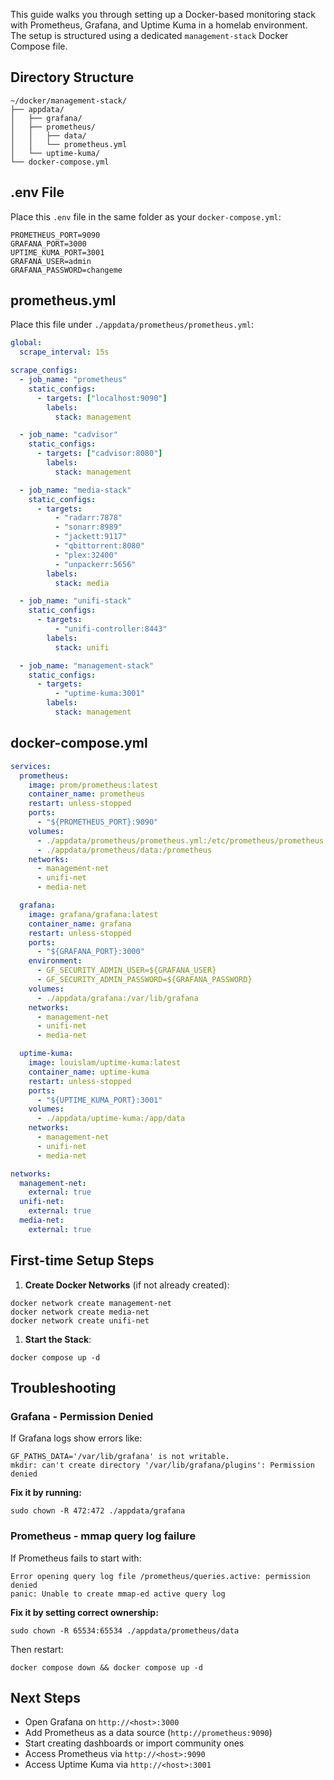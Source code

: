 This guide walks you through setting up a Docker-based monitoring stack with Prometheus, Grafana, and Uptime Kuma in a homelab environment. The setup is structured using a dedicated `management-stack` Docker Compose file.

## Directory Structure

```Shell
~/docker/management-stack/
├── appdata/
│   ├── grafana/
│   ├── prometheus/
│   │   ├── data/
│   │   └── prometheus.yml
│   └── uptime-kuma/
└── docker-compose.yml
```

## .env File

Place this `.env` file in the same folder as your `docker-compose.yml`:

```Plain
PROMETHEUS_PORT=9090
GRAFANA_PORT=3000
UPTIME_KUMA_PORT=3001
GRAFANA_USER=admin
GRAFANA_PASSWORD=changeme
```

## prometheus.yml

Place this file under `./appdata/prometheus/prometheus.yml`:

```YAML
global:
  scrape_interval: 15s

scrape_configs:
  - job_name: "prometheus"
    static_configs:
      - targets: ["localhost:9090"]
        labels:
          stack: management

  - job_name: "cadvisor"
    static_configs:
      - targets: ["cadvisor:8080"]
        labels:
          stack: management

  - job_name: "media-stack"
    static_configs:
      - targets:
          - "radarr:7878"
          - "sonarr:8989"
          - "jackett:9117"
          - "qbittorrent:8080"
          - "plex:32400"
          - "unpackerr:5656"
        labels:
          stack: media

  - job_name: "unifi-stack"
    static_configs:
      - targets:
          - "unifi-controller:8443"
        labels:
          stack: unifi

  - job_name: "management-stack"
    static_configs:
      - targets:
          - "uptime-kuma:3001"
        labels:
          stack: management
```

## docker-compose.yml

```YAML
services:
  prometheus:
    image: prom/prometheus:latest
    container_name: prometheus
    restart: unless-stopped
    ports:
      - "${PROMETHEUS_PORT}:9090"
    volumes:
      - ./appdata/prometheus/prometheus.yml:/etc/prometheus/prometheus.yml:ro
      - ./appdata/prometheus/data:/prometheus
    networks:
      - management-net
      - unifi-net
      - media-net

  grafana:
    image: grafana/grafana:latest
    container_name: grafana
    restart: unless-stopped
    ports:
      - "${GRAFANA_PORT}:3000"
    environment:
      - GF_SECURITY_ADMIN_USER=${GRAFANA_USER}
      - GF_SECURITY_ADMIN_PASSWORD=${GRAFANA_PASSWORD}
    volumes:
      - ./appdata/grafana:/var/lib/grafana
    networks:
      - management-net
      - unifi-net
      - media-net

  uptime-kuma:
    image: louislam/uptime-kuma:latest
    container_name: uptime-kuma
    restart: unless-stopped
    ports:
      - "${UPTIME_KUMA_PORT}:3001"
    volumes:
      - ./appdata/uptime-kuma:/app/data
    networks:
      - management-net
      - unifi-net
      - media-net

networks:
  management-net:
    external: true
  unifi-net:
    external: true
  media-net:
    external: true
```

## First-time Setup Steps

1. **Create Docker Networks** (if not already created):

```Shell
docker network create management-net
docker network create media-net
docker network create unifi-net
```

1. **Start the Stack**:

```Shell
docker compose up -d
```

## Troubleshooting

### Grafana - Permission Denied

If Grafana logs show errors like:

```Plain
GF_PATHS_DATA='/var/lib/grafana' is not writable.
mkdir: can't create directory '/var/lib/grafana/plugins': Permission denied
```

**Fix it by running:**

```Shell
sudo chown -R 472:472 ./appdata/grafana
```

### Prometheus - mmap query log failure

If Prometheus fails to start with:

```Plain
Error opening query log file /prometheus/queries.active: permission denied
panic: Unable to create mmap-ed active query log
```

**Fix it by setting correct ownership:**

```Shell
sudo chown -R 65534:65534 ./appdata/prometheus/data
```

Then restart:

```Shell
docker compose down && docker compose up -d
```

## Next Steps

- Open Grafana on `http://<host>:3000`
- Add Prometheus as a data source (`http://prometheus:9090`)
- Start creating dashboards or import community ones
- Access Prometheus via `http://<host>:9090`
- Access Uptime Kuma via `http://<host>:3001`